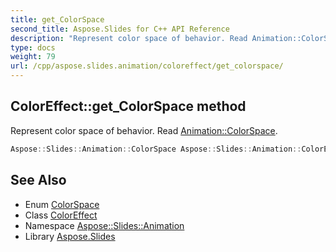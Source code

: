 ```yaml
---
title: get_ColorSpace
second_title: Aspose.Slides for C++ API Reference
description: "Represent color space of behavior. Read Animation::ColorSpace."
type: docs
weight: 79
url: /cpp/aspose.slides.animation/coloreffect/get_colorspace/
---
```

## ColorEffect::get_ColorSpace method


Represent color space of behavior. Read [Animation::ColorSpace](../../colorspace/).

```cpp
Aspose::Slides::Animation::ColorSpace Aspose::Slides::Animation::ColorEffect::get_ColorSpace() override
```

## See Also

* Enum [ColorSpace](../../colorspace/)
* Class [ColorEffect](../)
* Namespace [Aspose::Slides::Animation](../../)
* Library [Aspose.Slides](../../../)
